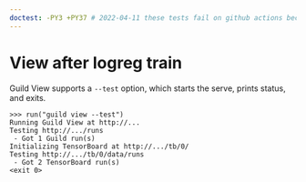 ```yaml
---
doctest: -PY3 +PY37 # 2022-04-11 these tests fail on github actions because TF 1.14 fails to install. We need to update to a more current tensorflow version that has wheels available.
---
```


# View after logreg train

Guild View supports a `--test` option, which starts the serve, prints
status, and exits.

    >>> run("guild view --test")
    Running Guild View at http://...
    Testing http://.../runs
     - Got 1 Guild run(s)
    Initializing TensorBoard at http://.../tb/0/
    Testing http://.../tb/0/data/runs
     - Got 2 TensorBoard run(s)
    <exit 0>
